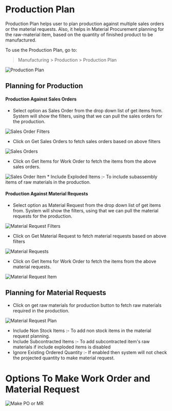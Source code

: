 # Production Plan

Production Plan helps user to plan production against multiple sales orders or the material requests. Also, it helps in Material Procurement planning for the raw-material item, based on the quantity of finished product to be manufactured.

To use the Production Plan, go to:

> Manufacturing > Production > Production Plan

<img class="screenshot" alt="Production Plan" src="/docs/assets/img/manufacturing/production_plan.png">

## Planning for Production

#### Production Against Sales Orders

* Select option as Sales Order from the drop down list of get items from. System will show the filters, using that we can pull the sales orders for the production.

<img class="screenshot" alt="Sales Order Filters" src="/docs/assets/img/manufacturing/sales_order_filter.png">

* Click on Get Sales Orders to fetch sales orders based on above filters

<img class="screenshot" alt="Sales Orders" src="/docs/assets/img/manufacturing/sales_orders.png">

* Click on Get Items for Work Order to fetch the items from the above sales orders.

<img class="screenshot" alt="Sales Order Item" src="/docs/assets/img/manufacturing/sales_order_items.png">
	* Include Exploded Items :- To include subassembly items of raw materials in the production.

#### Production Against Material Requests

* Select option as Material Request from the drop down list of get items from. System will show the filters, using that we can pull the material requests for the production.

<img class="screenshot" alt="Material Request Filters" src="/docs/assets/img/manufacturing/material_request_filter.png">

* Click on Get Material Request to fetch material requests based on above filters

<img class="screenshot" alt="Material Requests" src="/docs/assets/img/manufacturing/material_requests.png">

* Click on Get Items for Work Order to fetch the items from the above material requests.

<img class="screenshot" alt="Material Request Item" src="/docs/assets/img/manufacturing/material_request_items.png">

## Planning for Material Requests
* Click on get raw materials for production button to fetch raw materials required in the production.

<img class="screenshot" alt="Material Request Plan" src="/docs/assets/img/manufacturing/material_request_plan.png">

  * Include Non Stock Items :- To add non stock items in the material request planning.
  * Include Subcontracted Items :- To add subcontracted item's raw materials if include exploded items is disabled
  * Ignore Existing Ordered Quantity :- If enabled then system will not check the projected quantity to make material request.

# Options To Make Work Order and Material Request

<img class="screenshot" alt="Make PO or MR" src="/docs/assets/img/manufacturing/make_po_mr.png">
